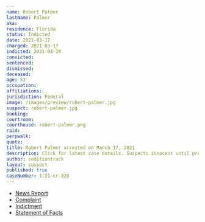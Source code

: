 ```yaml
---
name: Robert Palmer
lastName: Palmer
aka:
residence: Florida
status: Indicted
date: 2021-03-17
charged: 2021-03-17
indicted: 2021-04-28
convicted: 
sentenced: 
dismissed: 
deceased:
age: 53
occupation:
affiliations:
jurisdiction: Federal
image: /images/preview/robert-palmer.jpg
suspect: robert-palmer.jpg
booking:
courtroom:
courthouse: robert-palmer.png
raid:
perpwalk:
quote:
title: Robert Palmer arrested on March 17, 2021
description: Click for latest case details. Suspects innocent until proven guilty.
author: seditiontrack
layout: suspect
published: true
caseNumber: 1:21-cr-328
---
```

- [News Report](https://www.justice.gov/usao-dc/pr/florida-man-arrested-charged-federal-court-assaulting-mpd-officers-during-us-capitol)
- [Complaint](https://www.justice.gov/usao-dc/case-multi-defendant/file/1393421/download)
- [Indictment](https://www.justice.gov/usao-dc/case-multi-defendant/file/1393426/download)
- [Statement of Facts](https://www.justice.gov/usao-dc/case-multi-defendant/file/1393431/download)
